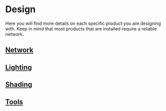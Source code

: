 # Design
Here you will find more details on each specific product you are designing with.  Keep in mind that most products that are installed require a reliable network.

## [Network](product/network.md)

## [Lighting](product/lighting.md)

## [Shading](product/shading.md)

## [Tools](product/tools.md)